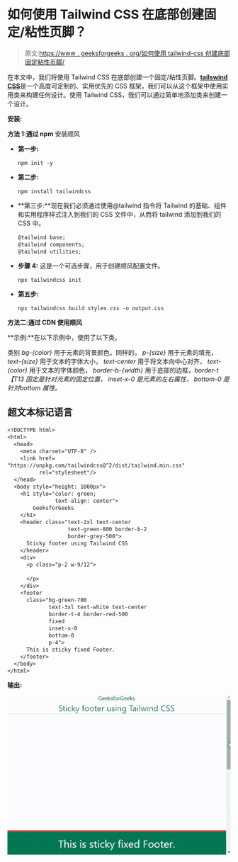 # 如何使用 Tailwind CSS 在底部创建固定/粘性页脚？

> 原文:[https://www . geeksforgeeks . org/如何使用 tailwind-css 创建底部固定粘性页脚/](https://www.geeksforgeeks.org/how-to-create-fixed-sticky-footer-on-the-bottom-using-tailwind-css/)

在本文中，我们将使用 Tailwind CSS 在底部创建一个固定/粘性页脚。[**tailswind CSS**](https://www.geeksforgeeks.org/css-tailwind-introduction/)是一个高度可定制的、实用优先的 CSS 框架，我们可以从这个框架中使用实用类来构建任何设计。使用 Tailwind CSS，我们可以通过简单地添加类来创建一个设计。

**安装:**

**方法 1:通过 npm** 安装顺风

*   **第一步:**

    ```
    npm init -y
    ```

*   **第二步:**

    ```
    npm install tailwindcss
    ```

*   **第三步:**现在我们必须通过使用@tailwind 指令将 Tailwind 的基础、组件和实用程序样式注入到我们的 CSS 文件中，从而将 tailwind 添加到我们的 CSS 中。

    ```
    @tailwind base;  
    @tailwind components;  
    @tailwind utilities;
    ```

*   **步骤 4:** 这是一个可选步骤，用于创建顺风配置文件。

    ```
    npx tailwindcss init 
    ```

*   **第五步:**

    ```
    npx tailwindcss build styles.css -o output.css  
    ```

**方法二:通过 CDN 使用顺风**

> <link href="”https://unpkg.com/tailwindcss@^2/dist/tailwind.min.css”" rel="”stylesheet”">

**示例:**在以下示例中，使用了以下类。

类别 *bg-{color}* 用于元素的背景颜色。同样的， *p-{size}* 用于元素的填充， *text-{size}* 用于文本的字体大小， *text-center* 用于将文本向中心对齐， *text-{color}* 用于文本的字体颜色， *border-b-{width}* 用于底部的边框，*border-t【T13 *固定*是针对元素的固定位置， *inset-x-0* 是元素的左右属性， *bottom-0* 是针对bottom 属性。*

## 超文本标记语言

```
<!DOCTYPE html>
<html>
  <head>
    <meta charset="UTF-8" />
    <link href=
"https://unpkg.com/tailwindcss@^2/dist/tailwind.min.css"
          rel="stylesheet"/>
  </head>
  <body style="height: 1000px">
    <h1 style="color: green; 
               text-align: center">
        GeeksforGeeks
    </h1>
    <header class="text-2xl text-center 
                   text-green-800 border-b-2 
                   border-grey-500">
      Sticky footer using Tailwind CSS
    </header>
    <div>
      <p class="p-2 w-9/12">

      </p>
    </div>
    <footer
      class="bg-green-700
             text-3xl text-white text-center
             border-t-4 border-red-500
             fixed
             inset-x-0
             bottom-0
             p-4">
      This is sticky fixed Footer.
    </footer>
  </body>
</html>
```

**输出:**

![](img/11386831dbe577502bf8c05221b236c8.png)